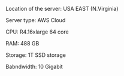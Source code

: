 Location of the server: USA EAST (N.Virginia)

Server type: AWS Cloud

CPU: R4.16xlarge 64 core

RAM: 488 GB

Storage: 1T SSD storage 

Babndwidth: 10 Gigabit
